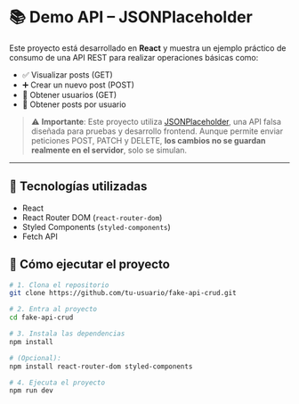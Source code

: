 # 📚 Demo API – JSONPlaceholder

Este proyecto está desarrollado en **React** y muestra un ejemplo práctico de consumo de una API REST para realizar operaciones básicas como:

- ✅ Visualizar posts (GET)
- ➕ Crear un nuevo post (POST)
- 👤 Obtener usuarios (GET)
- 📌 Obtener posts por usuario

> ⚠️ **Importante**: Este proyecto utiliza [JSONPlaceholder](https://jsonplaceholder.typicode.com/), una API falsa diseñada para pruebas y desarrollo frontend. Aunque permite enviar peticiones POST, PATCH y DELETE, **los cambios no se guardan realmente en el servidor**, solo se simulan.

---

## 🚀 Tecnologías utilizadas

- React
- React Router DOM (`react-router-dom`)
- Styled Components (`styled-components`)
- Fetch API

## 🧪 Cómo ejecutar el proyecto

```bash
# 1. Clona el repositorio
git clone https://github.com/tu-usuario/fake-api-crud.git

# 2. Entra al proyecto
cd fake-api-crud

# 3. Instala las dependencias
npm install

# (Opcional):
npm install react-router-dom styled-components

# 4. Ejecuta el proyecto
npm run dev
